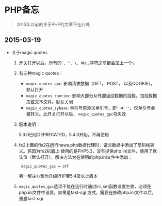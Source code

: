# PHP备忘

> 2015年以前的关于PHP的文章不在此处

## 2015-03-19

* 关于magic quotes
    1. 开关打开以后，所有的`', ", \, NULL`字符之前都会加上一个`\ `
    2. 有三种magic quotes：
        * `magic_quotes_gpc`: 影响请求数据（GET， POST， 以及COOKIE）。默认打开
        * `magic_quotes_runtime`: 影响大部分从外部返回数据的函数，包括数据库或文本文件。默认关闭
        * `magic_quotes_sybase`: 单引号前添加单引号，即`'` => `''`，仅单引号会被转义。此开关打开以后，
            `magic_quotes_gpc`将失效
    3. 版本说明：
        
        5.3.0已经DEPRECATED，5.4.0开始，不再使用

    4. fe2上面的fis2在运行news.php数据代理时，请求数据中添加了反斜线转义。原因为fe2机器上
        使用的是PHP5.3，没有提供php.ini文件，使用了默认值（默认打开）。解决方法为在使用的php.ini文件中添加：

            magic_quotes_gpc = off

        另一解决方案为升级PHP至5.4及以上版本

    5. `magic_quotes_gpc`选项不能在运行时通过ini_set函数设置生效，必须在php.ini文件中设置。如果是fast-cgi
        方式，需要在修改php.ini文件以后，重启fast-cgi
